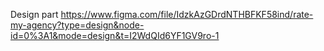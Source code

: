 Design part
https://www.figma.com/file/IdzkAzGDrdNTHBFKF58ind/rate-my-agency?type=design&node-id=0%3A1&mode=design&t=I2WdQId6YF1GV9ro-1
